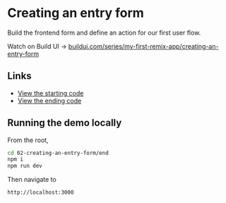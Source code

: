 # Creating an entry form

Build the frontend form and define an action for our first user flow.

Watch on Build UI → [buildui.com/series/my-first-remix-app/creating-an-entry-form](http://buildui.com/series/my-first-remix-app/creating-an-entry-form)

## Links

- [View the starting code](./begin)
- [View the ending code](./end)

## Running the demo locally

From the root,

```sh
cd 02-creating-an-entry-form/end
npm i
npm run dev
```

Then navigate to

```
http://localhost:3000
```